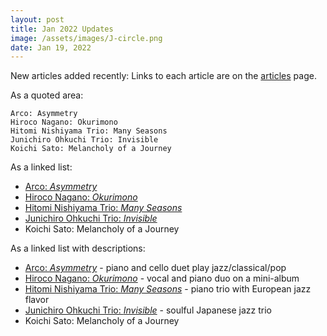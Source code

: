 ```yaml
---
layout: post
title: Jan 2022 Updates
image: /assets/images/J-circle.png
date: Jan 19, 2022
---
```

New articles added recently:
Links to each article are on the [articles](/articles) page.


As a quoted area:

    Arco: Asymmetry
    Hiroco Nagano: Okurimono
    Hitomi Nishiyama Trio: Many Seasons
    Junichiro Ohkuchi Trio: Invisible
    Koichi Sato: Melancholy of a Journey


As a linked list:
* [Arco: *Asymmetry*](/albums/arco-asymmetry)
* [Hiroco Nagano: *Okurimono*](/albums/hiroco-nagano-okurimono)
* [Hitomi Nishiyama Trio: *Many Seasons*](/albums/hitomi-nishiyama-trio-many-seasons)
* [Junichiro Ohkuchi Trio: *Invisible*](/albums/junichiro-ohkuchi-trio-invisible)
* Koichi Sato: Melancholy of a Journey



As a linked list with descriptions:

* [Arco: *Asymmetry*](/albums/arco-asymmetry) - piano and cello duet play jazz/classical/pop
* [Hiroco Nagano: *Okurimono*](/albums/hiroco-nagano-okurimono) - vocal and piano duo on a mini-album
* [Hitomi Nishiyama Trio: *Many Seasons*](/albums/hitomi-nishiyama-trio-many-seasons) - piano trio with European jazz flavor
* [Junichiro Ohkuchi Trio: *Invisible*](/albums/junichiro-ohkuchi-trio-invisible) - soulful Japanese jazz trio
* Koichi Sato: Melancholy of a Journey

